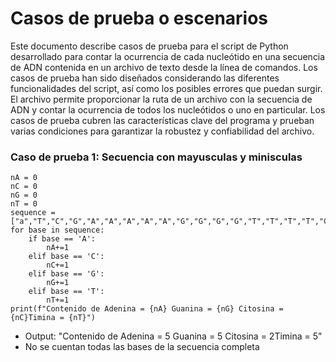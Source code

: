 # Casos de prueba o escenarios

Este documento describe casos de prueba para el script de Python desarrollado para contar la ocurrencia de cada nucleótido en una secuencia de ADN contenida en un archivo de texto desde la línea de comandos. Los casos de prueba han sido diseñados considerando las diferentes funcionalidades del script, así como los posibles errores que puedan surgir. El archivo permite proporcionar la ruta de un archivo con la secuencia de ADN y contar la ocurrencia de todos los nucleótidos o uno en particular. Los casos de prueba cubren las características clave del programa y prueban varias condiciones para garantizar la robustez y confiabilidad del archivo.

### Caso de prueba 1: Secuencia con mayusculas y minisculas
```
nA = 0
nC = 0
nG = 0
nT = 0
sequence = ["a","T","C","G","A","A","A","A","A","G","G","G","G","T","T","T","T","C","a"]
for base in sequence:
    if base == 'A':
        nA+=1
    elif base == 'C':
        nC+=1
    elif base == 'G':
        nG+=1
    elif base == 'T':
        nT+=1
print(f"Contenido de Adenina = {nA} Guanina = {nG} Citosina = {nC}Timina = {nT}")
```

+ Output:
"Contenido de Adenina = 5 Guanina = 5 Citosina = 2Timina = 5"
+ No se cuentan todas las bases de la secuencia completa
